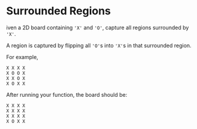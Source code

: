 # Surrounded Regions 

iven a 2D board containing `'X'` and `'O'`, capture all regions surrounded by `'X'`.  

A region is captured by flipping all `'O'`s into `'X'`s in that surrounded region.  

For example,  

```
X X X X
X O O X
X X O X
X O X X
```

After running your function, the board should be:  

```
X X X X
X X X X
X X X X
X O X X
```

